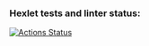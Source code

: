 ### Hexlet tests and linter status:
[![Actions Status](https://github.com/serVmik/python-project-83/workflows/hexlet-check/badge.svg)](https://github.com/serVmik/python-project-83/actions)